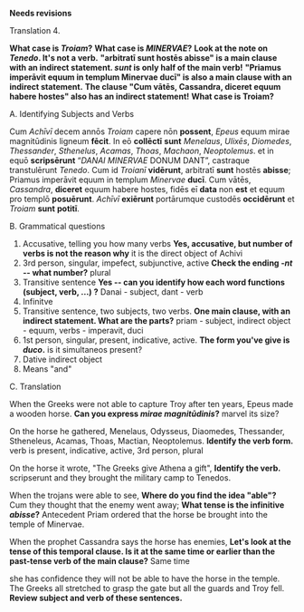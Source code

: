 **Needs revisions**

Translation 4.

**What case is *Troiam*?**
**What case is *MINERVAE*?**
**Look at the note on *Tenedo*. It's not a verb.**
**"arbitratī sunt hostēs abisse" is a main clause with an indirect statement.  *sunt* is only half of the main verb!**
**"Priamus imperāvit equum in templum Minervae ducī" is also a main clause with an indirect statement.**
**The clause "Cum vātēs, Cassandra, diceret equum habere hostes" also has an indirect statement!**
**What case is **Troiam**?**

A. Identifying Subjects and Verbs

Cum *Achīvī* decem annōs *Troiam* capere nōn **possent**, *Epeus* equum mirae magnitūdinis ligneum **fēcit**. In eō **collēctī** **sunt** *Menelaus*, *Ulixēs*, *Diomedes*, *Thessander*, *Sthenelus*, *Acamas*, *Thoas*, *Machaon*, *Neoptolemus*. et in equō **scripsērunt** “*DANAI* *MINERVAE* DONUM DANT”, castraque transtulērunt *Tenedo*. Cum id *Troianī* **vidērunt**, arbitratī **sunt** hostēs **abisse**; Priamus imperāvit equum in templum *Minervae* **ducī**. Cum vātēs, *Cassandra*, **diceret** equum habere hostes, fidēs eī **data** non **est** et equum pro templō **posuērunt**. *Achīvī* **exiērunt** portārumque custodēs **occidērunt** et *Troiam* **sunt** **potitī**.

B. Grammatical questions  

1. Accusative, telling you how many verbs **Yes, accusative, but number of verbs is not the reason why** it is the direct object of Achivi
2. 3rd person, singular, impefect, subjunctive, active **Check the ending *-nt* -- what number?** plural
3. Transitive sentence **Yes -- can you identify how each word functions (subject, verb, ...) ?** Danai - subject, dant - verb 
4. Infinitve
5. Transitive sentence, two subjects, two verbs.  **One main clause, with an indirect statement. What are the parts?** priam - subject, indirect object - equum, verbs - imperavit, duci
6. 1st person, singular, present, indicative, active.  **The form you've give is *duco*.** is it simultaneos present?
7. Dative indirect object
8. Means "and"

C. Translation

When the Greeks were not able to capture Troy after ten years, Epeus made a wooden horse. **Can you express *mirae magnitūdinis*?** marvel its size?

On the horse he gathered, Menelaus, Odysseus, Diaomedes, Thessander, Stheneleus, Acamas, Thoas, Mactian, Neoptolemus. **Identify the verb form.** verb is present, indicative, active, 3rd person, plural

On the horse it wrote, "The Greeks give Athena a gift",  **Identify the verb.** scripserunt
and they brought the military camp to Tenedos.

When the trojans were able to see, **Where do you find the idea "able"?**  Cum
they thought that the enemy went away; **What tense is the infinitive *abisse*?** Antecedent
Priam ordered that the horse be brought into the temple of Minervae.

When the prophet Cassandra says the horse has enemies, **Let's look at the tense of this temporal clause.  Is it at the same time or earlier than the past-tense verb of the main clause?** Same time


she has confidence they will not be able to have the horse in the temple.  The Greeks all stretched to grasp the gate but all the guards and Troy fell. **Review subject and verb of these sentences.** 
